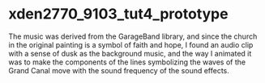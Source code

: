# xden2770_9103_tut4_prototype

The music was derived from the GarageBand library, and since the church in the original painting is a symbol of faith and hope, I found an audio clip with a sense of dusk as the background music, and the way I animated it was to make the components of the lines symbolizing the waves of the Grand Canal move with the sound frequency of the sound effects.
